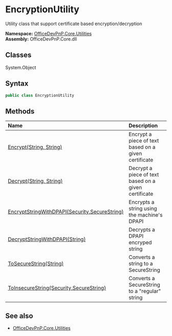 # EncryptionUtility
Utility class that support certificate based encryption/decryption  

**Namespace:** [OfficeDevPnP.Core.Utilities](OfficeDevPnP.Core.Utilities.md)  
**Assembly:** OfficeDevPnP.Core.dll  
## Classes
System.Object  
## Syntax
```C#
public class EncryptionUtility
```
## Methods
|**Name**|**Description**|
|:-----|:-----|
| [Encrypt(String, String)](EncryptionUtilityEncryptStringString.md) | Encrypt a piece of text based on a given certificate
| [Decrypt(String, String)](EncryptionUtilityDecryptStringString.md) | Decrypt a piece of text based on a given certificate
| [EncryptStringWithDPAPI(Security.SecureString)](EncryptionUtilityEncryptStringWithDPAPISecurity.SecureString.md) | Encrypts a string using the machine's DPAPI
| [DecryptStringWithDPAPI(String)](EncryptionUtilityDecryptStringWithDPAPIString.md) | Decrypts a DPAPI encryped string
| [ToSecureString(String)](EncryptionUtilityToSecureStringString.md) | Converts a string to a SecureString
| [ToInsecureString(Security.SecureString)](EncryptionUtilityToInsecureStringSecurity.SecureString.md) | Converts a SecureString to a "regular" string
## See also
- [OfficeDevPnP.Core.Utilities](OfficeDevPnP.Core.Utilities.md)
